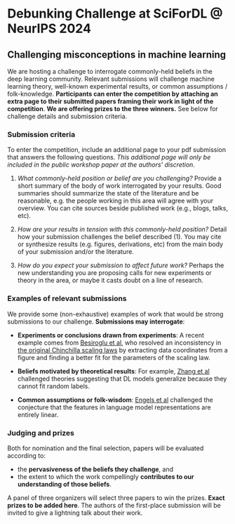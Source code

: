 # Debunking Challenge at SciForDL @ NeurIPS 2024

## Challenging misconceptions in machine learning

We are hosting a challenge to interrogate commonly-held beliefs in the deep learning community. 
Relevant submissions will challenge machine learning theory, well-known experimental results, or common assumptions / folk-knowledge. 
**Participants can enter the competition by attaching an extra page to their submitted papers framing their work in light of the competition**. 
**We are offering prizes to the three winners.** 
See below for challenge details and submission criteria.

### Submission criteria

To enter the competition, include an additional page to your pdf submission that answers the following questions. *This additional page will only be included in the public workshop paper at the authors' discretion.*

1. *What commonly-held position or belief are you challenging?* Provide a short summary of the body of work interrogated by your results. Good summaries should summarize the state of the literature and be reasonable, e.g. the people working in this area will agree with your overview. You can cite sources beside published work (e.g., blogs, talks, etc). 

2. *How are your results in tension with this commonly-held position?* Detail how your submission challenges the belief described (1). You may cite or synthesize results (e.g. figures, derivations, etc) from the main body of your submission and/or the literature.

3. *How do you expect your submission to affect future work?* Perhaps the new understanding you are proposing calls for new experiments or theory in the area, or maybe it casts doubt on a line of research.

### Examples of relevant submissions

We provide some (non-exhaustive) examples of work that would be strong submissions to our challenge. **Submissions may interrogate**: 

* **Experiments or conclusions drawn from experiments**: A recent example comes from [Besiroglu et al](https://arxiv.org/abs/2404.10102), who resolved an inconsistency in [the original Chinchilla scaling laws](https://arxiv.org/abs/2203.15556) by extracting data coordinates from a figure and finding a better fit for the parameters of the scaling law.

* **Beliefs motivated by theoretical results**: For example, [Zhang et al](https://arxiv.org/abs/1611.03530) challenged theories suggesting that DL models generalize because they cannot fit random labels.

* **Common assumptions or folk-wisdom**: [Engels et al](https://arxiv.org/abs/2405.14860) challenged the conjecture that the features in language model representations are entirely linear.

### Judging and prizes

Both for nomination and the final selection, papers will be evaluated according to: 

* the **pervasiveness of the beliefs they challenge**, and 
* the extent to which the work compellingly **contributes to our understanding of those beliefs**.

A panel of three organizers will select three papers to win the prizes. **Exact prizes to be added here**. The authors of the first-place submission will be invited to give a lightning talk about their work.
